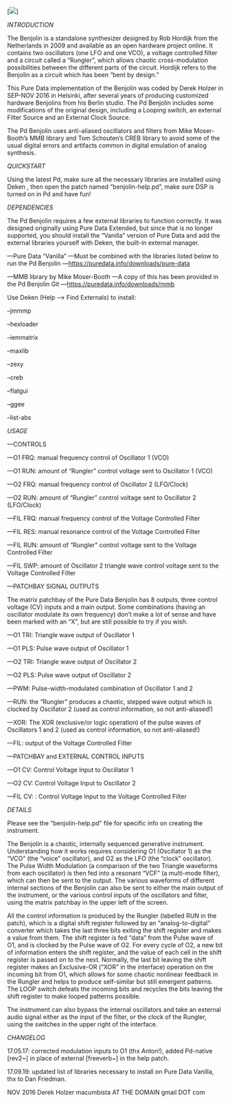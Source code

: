 [![](http://raw.githubusercontent.com/macumbista/benjolin/master/pure_data_benjolin.png)]

*INTRODUCTION*

The Benjolin is a standalone synthesizer designed by Rob Hordijk from the Netherlands in 2009 and available as an open hardware project online. It contains two oscillators (one LFO and one VCO), a voltage controlled filter and a circuit called a “Rungler”, which allows chaotic cross-modulation possibilities between the different parts of the circuit. Hordijk refers to the Benjolin as a circuit which has been “bent by design.”

This Pure Data implementation of the Benjolin was coded by Derek Holzer in SEP-NOV 2016 in Helsinki, after several years of producing customized hardware Benjolins from his Berlin studio. The Pd Benjolin includes some modifications of the original design, including a Looping switch, an external Filter Source and an External Clock Source.

The Pd Benjolin uses anti-aliased oscillators and filters from Mike Moser-Booth’s MMB library and Tom Schouten’s CREB library to avoid some of the usual digital errors and artifacts common in digital emulation of analog synthesis.

*QUICKSTART*

Using the latest Pd, make sure all the necessary libraries are installed using Deken , then open the patch named “benjolin-help.pd”, make sure DSP is turned on in Pd and have fun!

*DEPENDENCIES*

The Pd Benjolin requires a few external libraries to function correctly. It was designed originally using Pure Data Extended, but since that is no longer supported, you should  install the “Vanilla” version of Pure Data and add the external libraries yourself with Deken, the built-in external manager.

—Pure Data “Vanilla”
—Must be combined with the libraries listed below to run the Pd Benjolin
—https://puredata.info/downloads/pure-data

—MMB library by Mike Moser-Booth
—A copy of this has been provided in the Pd Benjolin Git
—https://puredata.info/downloads/mmb

Use Deken (Help --> Find Externals) to install:

–jmmmp

–hexloader

–iemmatrix

–maxlib

–zexy

–creb

–flatgui

–ggee

–list-abs

*USAGE*

—CONTROLS

—O1 FRQ: manual frequency control of Oscillator 1 (VCO)

—O1 RUN: amount of “Rungler” control voltage sent to Oscillator 1 (VCO)

—O2 FRQ: manual frequency control of Oscillator 2 (LFO/Clock)

—O2 RUN: amount of “Rungler” control voltage sent to Oscillator 2 (LFO/Clock)

—FIL FRQ: manual frequency control of the Voltage Controlled Filter

—FIL RES: manual resonance control of the Voltage Controlled Filter

—FIL RUN: amount of “Rungler” control voltage sent to the Voltage Controlled Filter

—FIL SWP: amount of Oscillator 2 triangle wave control voltage sent to the Voltage Controlled Filter

—PATCHBAY SIGNAL OUTPUTS

The matrix patchbay of the Pure Data Benjolin has 8 outputs, three control voltage (CV) inputs and a main output. Some combinations (having an oscillator modulate its own frequency) don’t make a lot of sense and have been marked with an “X”, but are still possible to try if you wish.

—O1 TRI: Triangle wave output of Oscillator 1

—O1 PLS: Pulse wave output of Oscillator 1

—O2 TRI: Triangle wave output of Oscillator 2

—O2 PLS: Pulse wave output of Oscillator 2

—PWM: Pulse-width-modulated combination of Oscillator 1 and 2

—RUN: the “Rungler” produces a chaotic, stepped wave output which is clocked by Oscillator 2 (used as control information, so not anti-aliased!)

—XOR: The XOR (exclusive/or logic operation) of the pulse waves of Oscillators 1 and 2 (used as control information, so not anti-aliased!)

—FIL: output of the Voltage Controlled Filter

—PATCHBAY and EXTERNAL CONTROL INPUTS

—O1 CV: Control Voltage Input to Oscillator 1

—O2 CV: Control Voltage Input to Oscillator 2

—FIL CV: : Control Voltage Input to the Voltage Controlled Filter

*DETAILS*

Please see the “benjolin-help.pd” file for specific info on creating the instrument.

The Benjolin is a chaotic, internally sequenced generative instrument. Understanding how it works requires considering O1 (Oscillator 1) as the “VCO” (the “voice” oscillator), and O2 as the LFO (the “clock” oscillator). The Pulse Width Modulation (a comparison of the two Triangle waveforms from each oscillator) is then fed into a resonant “VCF” (a multi-mode filter), which can then be sent to the output. The various waveforms of different internal sections of the Benjolin can also be sent to either the main output of the instrument, or the various control inputs of the oscillators and filter, using the matrix patchbay in the upper left of the screen.

All the control information is produced by the Rungler (labelled RUN in the patch), which is a digital shift register followed by an “analog-to-digital” converter which takes the last three bits exiting the shift register and makes a value from them. The shift register is fed “data” from the Pulse wave of O1, and is clocked by the Pulse wave of O2. For every cycle of O2, a new bit of information enters the shift register, and the value of each cell in the shift register is passed on to the next. Normally, the last bit leaving the shift register makes an Exclusive-OR (“XOR” in the interface) operation on the incoming bit from O1, which allows for some chaotic nonlinear feedback in the Rungler and helps to produce self-similar but still emergent patterns. The LOOP switch defeats the incoming bits and recycles the bits leaving the shift register to make looped patterns possible.

The instrument can also bypass the internal oscillators and take an external audio signal either as the input of the filter, or the clock of the Rungler, using the switches in the upper right of the interface.

*CHANGELOG*

17.05.17: corrected modulation inputs to O1 (thx Anton!), added Pd-native [rev2~] in place of external [freeverb~] in the help patch.

17.09.19: updated list of libraries necessary to install on Pure Data Vanilla, thx to Dan Friedman.

NOV 2016
Derek Holzer
macumbista AT THE DOMAIN gmail DOT com

